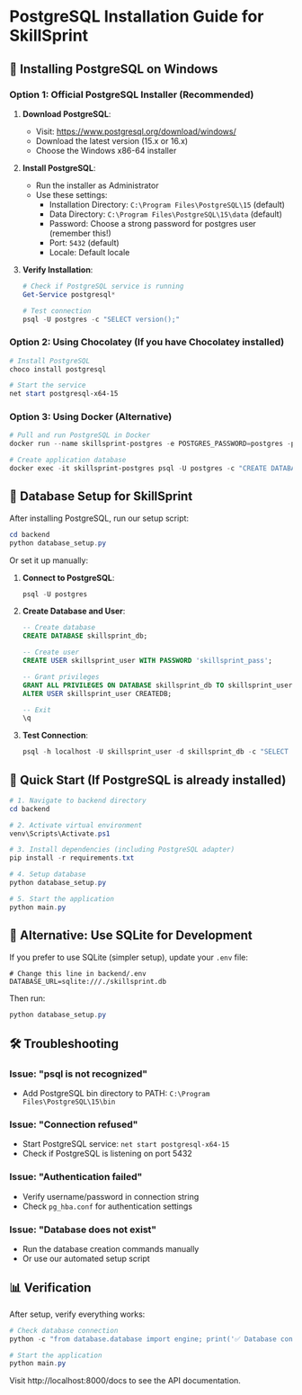 # PostgreSQL Installation Guide for SkillSprint

## 🐘 Installing PostgreSQL on Windows

### Option 1: Official PostgreSQL Installer (Recommended)

1. **Download PostgreSQL**:
   - Visit: https://www.postgresql.org/download/windows/
   - Download the latest version (15.x or 16.x)
   - Choose the Windows x86-64 installer

2. **Install PostgreSQL**:
   - Run the installer as Administrator
   - Use these settings:
     - Installation Directory: `C:\Program Files\PostgreSQL\15` (default)
     - Data Directory: `C:\Program Files\PostgreSQL\15\data` (default)
     - Password: Choose a strong password for postgres user (remember this!)
     - Port: `5432` (default)
     - Locale: Default locale

3. **Verify Installation**:
   ```powershell
   # Check if PostgreSQL service is running
   Get-Service postgresql*
   
   # Test connection
   psql -U postgres -c "SELECT version();"
   ```

### Option 2: Using Chocolatey (If you have Chocolatey installed)

```powershell
# Install PostgreSQL
choco install postgresql

# Start the service
net start postgresql-x64-15
```

### Option 3: Using Docker (Alternative)

```powershell
# Pull and run PostgreSQL in Docker
docker run --name skillsprint-postgres -e POSTGRES_PASSWORD=postgres -p 5432:5432 -d postgres:15

# Create application database
docker exec -it skillsprint-postgres psql -U postgres -c "CREATE DATABASE skillsprint_db;"
```

## 🔧 Database Setup for SkillSprint

After installing PostgreSQL, run our setup script:

```powershell
cd backend
python database_setup.py
```

Or set it up manually:

1. **Connect to PostgreSQL**:
   ```powershell
   psql -U postgres
   ```

2. **Create Database and User**:
   ```sql
   -- Create database
   CREATE DATABASE skillsprint_db;
   
   -- Create user
   CREATE USER skillsprint_user WITH PASSWORD 'skillsprint_pass';
   
   -- Grant privileges
   GRANT ALL PRIVILEGES ON DATABASE skillsprint_db TO skillsprint_user;
   ALTER USER skillsprint_user CREATEDB;
   
   -- Exit
   \q
   ```

3. **Test Connection**:
   ```powershell
   psql -h localhost -U skillsprint_user -d skillsprint_db -c "SELECT 'Connection successful!';"
   ```

## 🚀 Quick Start (If PostgreSQL is already installed)

```powershell
# 1. Navigate to backend directory
cd backend

# 2. Activate virtual environment
venv\Scripts\Activate.ps1

# 3. Install dependencies (including PostgreSQL adapter)
pip install -r requirements.txt

# 4. Setup database
python database_setup.py

# 5. Start the application
python main.py
```

## 🔄 Alternative: Use SQLite for Development

If you prefer to use SQLite (simpler setup), update your `.env` file:

```env
# Change this line in backend/.env
DATABASE_URL=sqlite:///./skillsprint.db
```

Then run:
```powershell
python database_setup.py
```

## 🛠️ Troubleshooting

### Issue: "psql is not recognized"
- Add PostgreSQL bin directory to PATH: `C:\Program Files\PostgreSQL\15\bin`

### Issue: "Connection refused"
- Start PostgreSQL service: `net start postgresql-x64-15`
- Check if PostgreSQL is listening on port 5432

### Issue: "Authentication failed"
- Verify username/password in connection string
- Check `pg_hba.conf` for authentication settings

### Issue: "Database does not exist"
- Run the database creation commands manually
- Or use our automated setup script

## 📊 Verification

After setup, verify everything works:

```powershell
# Check database connection
python -c "from database.database import engine; print('✅ Database connected successfully!' if engine else '❌ Connection failed')"

# Start the application
python main.py
```

Visit http://localhost:8000/docs to see the API documentation.
